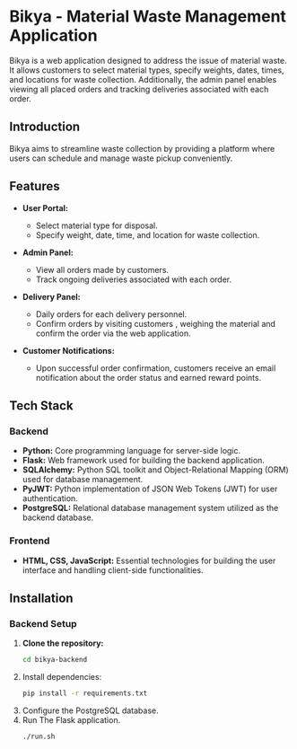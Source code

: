 # Bikya - Material Waste Management Application

Bikya is a web application designed to address the issue of material waste. It allows customers to select material types, specify weights, dates, times, and locations for waste collection. Additionally, the admin panel enables viewing all placed orders and tracking deliveries associated with each order.

## Introduction

Bikya aims to streamline waste collection by providing a platform where users can schedule and manage waste pickup conveniently.

## Features

- **User Portal:**
  - Select material type for disposal.
  - Specify weight, date, time, and location for waste collection.

- **Admin Panel:**
  - View all orders made by customers.
  - Track ongoing deliveries associated with each order.

- **Delivery Panel:**
  - Daily orders for each delivery personnel.
  - Confirm orders by visiting customers , weighing the material and confirm the order via the web application.

- **Customer Notifications:**
  - Upon successful order confirmation, customers receive an email notification about the order status and earned reward points.



## Tech Stack

### Backend

- **Python:** Core programming language for server-side logic.
- **Flask:** Web framework used for building the backend application.
- **SQLAlchemy:** Python SQL toolkit and Object-Relational Mapping (ORM) used for database management.
- **PyJWT:** Python implementation of JSON Web Tokens (JWT) for user authentication.
- **PostgreSQL:** Relational database management system utilized as the backend database.

### Frontend

- **HTML, CSS, JavaScript:** Essential technologies for building the user interface and handling client-side functionalities.

## Installation

### Backend Setup

1. **Clone the repository:**
   ```bash
   cd bikya-backend
2. Install dependencies:
   ```bash 
   pip install -r requirements.txt
3. Configure the PostgreSQL database.
4. Run The Flask application.
    ```bash
    ./run.sh
